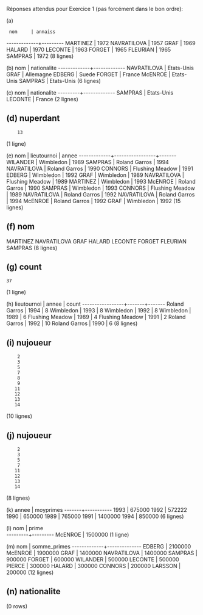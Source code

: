 Réponses attendus pour Exercice 1 (pas forcément dans le bon ordre):

(a)

     nom     | annaiss 
-------------+---------
 MARTINEZ    |    1972
 NAVRATILOVA |    1957
 GRAF        |    1969
 HALARD      |    1970
 LECONTE     |    1963
 FORGET      |    1965
 FLEURIAN    |    1965
 SAMPRAS     |    1972
(8 lignes)

(b)
     nom     | nationalite 
-------------+-------------
 NAVRATILOVA | Etats-Unis
 GRAF        | Allemagne
 EDBERG      | Suede
 FORGET      | France
 McENROE     | Etats-Unis
 SAMPRAS     | Etats-Unis
(6 lignes)

(c)
   nom   | nationalite 
---------+-------------
 SAMPRAS | Etats-Unis
 LECONTE | France
(2 lignes)

(d)
 nuperdant 
-----------
        13
(1 ligne)

(e)
     nom     |   lieutournoi   | annee 
-------------+-----------------+-------
 WILANDER    | Wimbledon       |  1989
 SAMPRAS     | Roland Garros   |  1994
 NAVRATILOVA | Roland Garros   |  1990
 CONNORS     | Flushing Meadow |  1991
 EDBERG      | Wimbledon       |  1992
 GRAF        | Wimbledon       |  1989
 NAVRATILOVA | Flushing Meadow |  1989
 MARTINEZ    | Wimbledon       |  1993
 McENROE     | Roland Garros   |  1990
 SAMPRAS     | Wimbledon       |  1993
 CONNORS     | Flushing Meadow |  1989
 NAVRATILOVA | Roland Garros   |  1992
 NAVRATILOVA | Roland Garros   |  1994
 McENROE     | Roland Garros   |  1992
 GRAF        | Wimbledon       |  1992
(15 lignes)

(f)
     nom     
-------------
 MARTINEZ
 NAVRATILOVA
 GRAF
 HALARD
 LECONTE
 FORGET
 FLEURIAN
 SAMPRAS
(8 lignes)

(g)
 count 
-------
    37
(1 ligne)

(h)
   lieutournoi   | annee | count 
-----------------+-------+-------
 Roland Garros   |  1994 |     8
 Wimbledon       |  1993 |     8
 Wimbledon       |  1992 |     8
 Wimbledon       |  1989 |     6
 Flushing Meadow |  1989 |     4
 Flushing Meadow |  1991 |     2
 Roland Garros   |  1992 |    10
 Roland Garros   |  1990 |     6
(8 lignes)

(i)
 nujoueur 
----------
        2
        3
        5
        7
        8
        9
       11
       12
       13
       14
(10 lignes)

(j)
 nujoueur 
----------
        2
        3
        5
        7
       11
       12
       13
       14
(8 lignes)

(k)
 annee | moyprimes 
-------+-----------
  1993 |    675000
  1992 |    572222
  1990 |    650000
  1989 |    765000
  1991 |   1400000
  1994 |    850000
(6 lignes)

(l)
   nom   |  prime  
---------+---------
 McENROE | 1500000
(1 ligne)

(m)
     nom     | somme_primes 
-------------+--------------
 EDBERG      |      2100000
 McENROE     |      1900000
 GRAF        |      1400000
 NAVRATILOVA |      1400000
 SAMPRAS     |       900000
 FORGET      |       600000
 WILANDER    |       500000
 LECONTE     |       500000
 PIERCE      |       300000
 HALARD      |       300000
 CONNORS     |       200000
 LARSSON     |       200000
(12 lignes)

(n)
 nationalite 
-------------
(0 rows)

